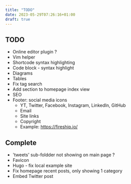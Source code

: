 ```yaml
---
title: "TODO"
date: 2023-05-29T07:26:16+01:00
draft: true
---
```

## TODO
- Online editor plugin ?
- Vim helper
- Shortcode syntax highlighting
- Code block - syntax highlight
- Diagrams
- Tables
- Fix tag search
- Add section to homepage index view
- SEO
- Footer: social media icons
  - YT, Twitter, Facebook, Instagram, LinkedIn, GitHub
  - Email
  - Site links
  - Copyright
  - Example: https://fireship.io/

## Complete
- 'tweets' sub-foldder not showing on main page ?
- Favicon
- Hugo - fix local example site
- Fix homepage recent posts, only showing 1 category
- Embed Twitter post
